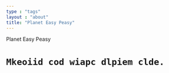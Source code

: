 ```yaml
---
type : "tags"
layout : "about"
title: "Planet Easy Peasy"
---
```

Planet Easy Peasy
# `Mkeoiid cod wiapc dlpiem clde.`





